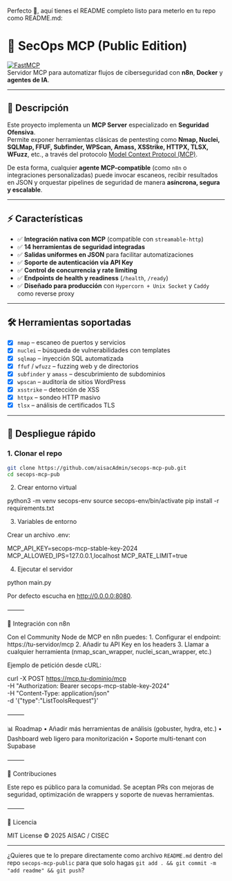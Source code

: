 Perfecto 💯, aquí tienes el README completo listo para meterlo en tu repo como README.md:

# 🔐 SecOps MCP (Public Edition)

[![FastMCP](https://img.shields.io/badge/FastMCP-Compatible-green)](https://gofastmcp.com)  
Servidor MCP para automatizar flujos de ciberseguridad con **n8n**, **Docker** y **agentes de IA**.

---

## 📌 Descripción

Este proyecto implementa un **MCP Server** especializado en **Seguridad Ofensiva**.  
Permite exponer herramientas clásicas de pentesting como **Nmap, Nuclei, SQLMap, FFUF, Subfinder, WPScan, Amass, XSStrike, HTTPX, TLSX, WFuzz**, etc., a través del protocolo [Model Context Protocol (MCP)](https://gofastmcp.com).

De esta forma, cualquier **agente MCP-compatible** (como `n8n` o integraciones personalizadas) puede invocar escaneos, recibir resultados en JSON y orquestar pipelines de seguridad de manera **asíncrona, segura y escalable**.

---

## ⚡ Características

- ✅ **Integración nativa con MCP** (compatible con `streamable-http`)  
- ✅ **14 herramientas de seguridad integradas**  
- ✅ **Salidas uniformes en JSON** para facilitar automatizaciones  
- ✅ **Soporte de autenticación vía API Key**  
- ✅ **Control de concurrencia y rate limiting**  
- ✅ **Endpoints de health y readiness** (`/health`, `/ready`)  
- ✅ **Diseñado para producción** con `Hypercorn + Unix Socket` y `Caddy` como reverse proxy  

---

## 🛠️ Herramientas soportadas

- [x] `nmap` – escaneo de puertos y servicios  
- [x] `nuclei` – búsqueda de vulnerabilidades con templates  
- [x] `sqlmap` – inyección SQL automatizada  
- [x] `ffuf` / `wfuzz` – fuzzing web y de directorios  
- [x] `subfinder` y `amass` – descubrimiento de subdominios  
- [x] `wpscan` – auditoría de sitios WordPress  
- [x] `xsstrike` – detección de XSS  
- [x] `httpx` – sondeo HTTP masivo  
- [x] `tlsx` – análisis de certificados TLS  

---

## 🚀 Despliegue rápido

### 1. Clonar el repo
```bash
git clone https://github.com/aisacAdmin/secops-mcp-pub.git
cd secops-mcp-pub
```

2. Crear entorno virtual

python3 -m venv secops-env
source secops-env/bin/activate
pip install -r requirements.txt

3. Variables de entorno

Crear un archivo .env:

MCP_API_KEY=secops-mcp-stable-key-2024
MCP_ALLOWED_IPS=127.0.0.1,localhost
MCP_RATE_LIMIT=true

4. Ejecutar el servidor

python main.py

Por defecto escucha en http://0.0.0.0:8080.

⸻

🧩 Integración con n8n

Con el Community Node de MCP en n8n puedes:
	1.	Configurar el endpoint: https://tu-servidor/mcp
	2.	Añadir tu API Key en los headers
	3.	Llamar a cualquier herramienta (nmap_scan_wrapper, nuclei_scan_wrapper, etc.)

Ejemplo de petición desde cURL:

curl -X POST https://mcp.tu-dominio/mcp \
  -H "Authorization: Bearer secops-mcp-stable-key-2024" \
  -H "Content-Type: application/json" \
  -d '{"type":"ListToolsRequest"}'


⸻

📊 Roadmap
	•	Añadir más herramientas de análisis (gobuster, hydra, etc.)
	•	Dashboard web ligero para monitorización
	•	Soporte multi-tenant con Supabase

⸻

🤝 Contribuciones

Este repo es público para la comunidad.
Se aceptan PRs con mejoras de seguridad, optimización de wrappers y soporte de nuevas herramientas.

⸻

📜 Licencia

MIT License © 2025 AISAC / CISEC

---

¿Quieres que te lo prepare directamente como archivo `README.md` dentro del repo `secops-mcp-public` para que solo hagas `git add . && git commit -m "add readme" && git push`?
